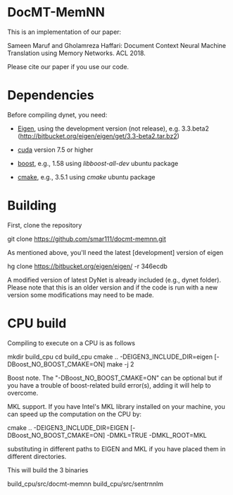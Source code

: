 # DocMT-MemNN

This is an implementation of our paper:

Sameen Maruf and Gholamreza Haffari: Document Context Neural Machine Translation using Memory Networks. ACL 2018.

Please cite our paper if you use our code.

# Dependencies

Before compiling dynet, you need:

 * [Eigen](https://bitbucket.org/eigen/eigen), using the development version (not release), e.g. 3.3.beta2 (http://bitbucket.org/eigen/eigen/get/3.3-beta2.tar.bz2)

 * [cuda](https://developer.nvidia.com/cuda-toolkit) version 7.5 or higher

 * [boost](http://www.boost.org/), e.g., 1.58 using *libboost-all-dev* ubuntu package

 * [cmake](https://cmake.org/), e.g., 3.5.1 using *cmake* ubuntu package

# Building

First, clone the repository

git clone https://github.com/smar111/docmt-memnn.git

As mentioned above, you'll need the latest [development] version of eigen

hg clone https://bitbucket.org/eigen/eigen/ -r 346ecdb

A modified version of latest DyNet is already included (e.g., dynet folder). Please note that this is an older version and if the code is run with a new version some modifications may need to be made.

# CPU build

Compiling to execute on a CPU is as follows

mkdir build_cpu
cd build_cpu
cmake .. -DEIGEN3_INCLUDE_DIR=eigen [-DBoost_NO_BOOST_CMAKE=ON]
make -j 2

Boost note. The "-DBoost_NO_BOOST_CMAKE=ON" can be optional but if you have a trouble of boost-related build error(s), adding it will help to overcome. 

MKL support. If you have Intel's MKL library installed on your machine, you can speed up the computation on the CPU by:

cmake .. -DEIGEN3_INCLUDE_DIR=EIGEN [-DBoost_NO_BOOST_CMAKE=ON] -DMKL=TRUE -DMKL_ROOT=MKL

substituting in different paths to EIGEN and MKL if you have placed them in different directories. 

This will build the 3 binaries
    
build_cpu/src/docmt-memnn
build_cpu/src/sentrnnlm


